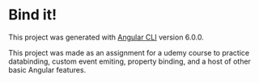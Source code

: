 # Bind it!

This project was generated with [Angular CLI](https://github.com/angular/angular-cli) version 6.0.0.

This project was made as an assignment for a udemy course to practice databinding, custom event emiting, property binding, and a host of other basic Angular features.
